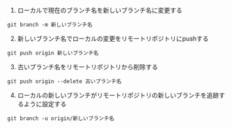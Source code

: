 1. ローカルで現在のブランチ名を新しいブランチ名に変更する
```
git branch -m 新しいブランチ名
```
2. 新しいブランチ名でローカルの変更をリモートリポジトリにpushする
```
git push origin 新しいブランチ名
```
3. 古いブランチ名をリモートリポジトリから削除する
```
git push origin --delete 古いブランチ名
```
4. ローカルの新しいブランチがリモートリポジトリの新しいブランチを追跡するように設定する
```
git branch -u origin/新しいブランチ名
```
